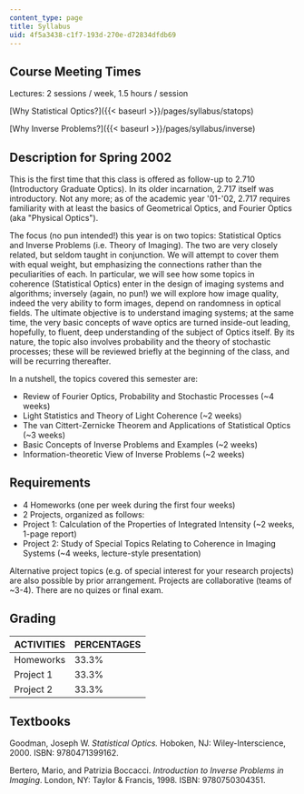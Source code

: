 ```yaml
---
content_type: page
title: Syllabus
uid: 4f5a3438-c1f7-193d-270e-d72834dfdb69
---
```


Course Meeting Times
--------------------

Lectures: 2 sessions / week, 1.5 hours / session

[Why Statistical Optics?]({{< baseurl >}}/pages/syllabus/statops)

[Why Inverse Problems?]({{< baseurl >}}/pages/syllabus/inverse)

Description for Spring 2002
---------------------------

This is the first time that this class is offered as follow-up to 2.710 (Introductory Graduate Optics). In its older incarnation, 2.717 itself was introductory. Not any more; as of the academic year '01-'02, 2.717 requires familiarity with at least the basics of Geometrical Optics, and Fourier Optics (aka "Physical Optics").

The focus (no pun intended!) this year is on two topics: Statistical Optics and Inverse Problems (i.e. Theory of Imaging). The two are very closely related, but seldom taught in conjunction. We will attempt to cover them with equal weight, but emphasizing the connections rather than the peculiarities of each. In particular, we will see how some topics in coherence (Statistical Optics) enter in the design of imaging systems and algorithms; inversely (again, no pun!) we will explore how image quality, indeed the very ability to form images, depend on randomness in optical fields. The ultimate objective is to understand imaging systems; at the same time, the very basic concepts of wave optics are turned inside-out leading, hopefully, to fluent, deep understanding of the subject of Optics itself. By its nature, the topic also involves probability and the theory of stochastic processes; these will be reviewed briefly at the beginning of the class, and will be recurring thereafter.

In a nutshell, the topics covered this semester are:

*   Review of Fourier Optics, Probability and Stochastic Processes (~4 weeks)
*   Light Statistics and Theory of Light Coherence (~2 weeks)
*   The van Cittert-Zernicke Theorem and Applications of Statistical Optics (~3 weeks)
*   Basic Concepts of Inverse Problems and Examples (~2 weeks)
*   Information-theoretic View of Inverse Problems (~2 weeks)

Requirements
------------

*   4 Homeworks (one per week during the first four weeks)
*   2 Projects, organized as follows:
*   Project 1: Calculation of the Properties of Integrated Intensity (~2 weeks, 1-page report)
*   Project 2: Study of Special Topics Relating to Coherence in Imaging Systems (~4 weeks, lecture-style presentation)

Alternative project topics (e.g. of special interest for your research projects) are also possible by prior arrangement. Projects are collaborative (teams of ~3-4). There are no quizes or final exam.

Grading
-------

| ACTIVITIES | PERCENTAGES |
| --- | --- |
| Homeworks | 33.3% |
| Project 1 | 33.3% |
| Project 2 | 33.3% 

Textbooks
---------

Goodman, Joseph W. _Statistical Optics._ Hoboken, NJ: Wiley-Interscience, 2000. ISBN: 9780471399162.

Bertero, Mario, and Patrizia Boccacci. _Introduction to Inverse Problems in Imaging_. London, NY: Taylor & Francis, 1998. ISBN: 9780750304351.